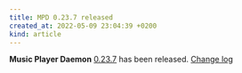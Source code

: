 ```yaml
---
title: MPD 0.23.7 released
created_at: 2022-05-09 23:04:39 +0200
kind: article
---
```


**Music Player Daemon** [0.23.7](http://www.musicpd.org/download/mpd/0.23/mpd-0.23.7.tar.xz) has been released.
[Change log](https://raw.githubusercontent.com/MusicPlayerDaemon/MPD/v0.23.7/NEWS)
